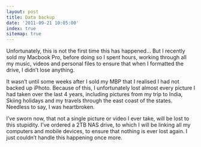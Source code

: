 ```yaml
---
layout: post
title: Data backup
date: '2011-09-21 10:05:00'
index: true
sitemap: true
---
```


<p>Unfortunately, this is not the first time this has happened&hellip; But I recently sold my Macbook Pro, before doing so I spent hours, working through all my music, videos and personal files to ensure that when I formatted the drive, I didn&rsquo;t lose anything.</p>
<p>It wasn&rsquo;t until some weeks after I sold my MBP that I realised I had not backed up iPhoto. Because of this, I unfortunately lost almost every picture I had taken over the last 4 years, including pictures from my trip to India, Skiing holidays and my travels through the east coast of the states. Needless to say, I was heartbroken.</p>
<p>I&rsquo;ve sworn now, that not a single picture or video I ever take, will be lost to this stupidity. I&rsquo;ve ordered a 2TB NAS drive, to which I will be linking all my computers and mobile devices, to ensure that nothing is ever lost again. I just couldn&rsquo;t handle this happening once more.</p>

